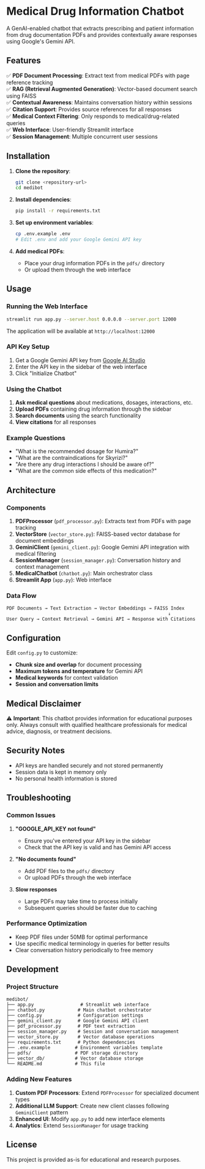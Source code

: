 # Medical Drug Information Chatbot

A GenAI-enabled chatbot that extracts prescribing and patient information from drug documentation PDFs and provides contextually aware responses using Google's Gemini API.

## Features

✅ **PDF Document Processing**: Extract text from medical PDFs with page reference tracking  
✅ **RAG (Retrieval Augmented Generation)**: Vector-based document search using FAISS  
✅ **Contextual Awareness**: Maintains conversation history within sessions  
✅ **Citation Support**: Provides source references for all responses  
✅ **Medical Context Filtering**: Only responds to medical/drug-related queries  
✅ **Web Interface**: User-friendly Streamlit interface  
✅ **Session Management**: Multiple concurrent user sessions  

## Installation

1. **Clone the repository**:
   ```bash
   git clone <repository-url>
   cd medibot
   ```

2. **Install dependencies**:
   ```bash
   pip install -r requirements.txt
   ```

3. **Set up environment variables**:
   ```bash
   cp .env.example .env
   # Edit .env and add your Google Gemini API key
   ```

4. **Add medical PDFs**:
   - Place your drug information PDFs in the `pdfs/` directory
   - Or upload them through the web interface

## Usage

### Running the Web Interface

```bash
streamlit run app.py --server.host 0.0.0.0 --server.port 12000
```

The application will be available at `http://localhost:12000`

### API Key Setup

1. Get a Google Gemini API key from [Google AI Studio](https://makersuite.google.com/app/apikey)
2. Enter the API key in the sidebar of the web interface
3. Click "Initialize Chatbot"

### Using the Chatbot

1. **Ask medical questions** about medications, dosages, interactions, etc.
2. **Upload PDFs** containing drug information through the sidebar
3. **Search documents** using the search functionality
4. **View citations** for all responses

### Example Questions

- "What is the recommended dosage for Humira?"
- "What are the contraindications for Skyrizi?"
- "Are there any drug interactions I should be aware of?"
- "What are the common side effects of this medication?"

## Architecture

### Components

1. **PDFProcessor** (`pdf_processor.py`): Extracts text from PDFs with page tracking
2. **VectorStore** (`vector_store.py`): FAISS-based vector database for document embeddings
3. **GeminiClient** (`gemini_client.py`): Google Gemini API integration with medical filtering
4. **SessionManager** (`session_manager.py`): Conversation history and context management
5. **MedicalChatbot** (`chatbot.py`): Main orchestrator class
6. **Streamlit App** (`app.py`): Web interface

### Data Flow

```
PDF Documents → Text Extraction → Vector Embeddings → FAISS Index
                                                           ↓
User Query → Context Retrieval → Gemini API → Response with Citations
```

## Configuration

Edit `config.py` to customize:

- **Chunk size and overlap** for document processing
- **Maximum tokens and temperature** for Gemini API
- **Medical keywords** for context validation
- **Session and conversation limits**

## Medical Disclaimer

⚠️ **Important**: This chatbot provides information for educational purposes only. Always consult with qualified healthcare professionals for medical advice, diagnosis, or treatment decisions.

## Security Notes

- API keys are handled securely and not stored permanently
- Session data is kept in memory only
- No personal health information is stored

## Troubleshooting

### Common Issues

1. **"GOOGLE_API_KEY not found"**
   - Ensure you've entered your API key in the sidebar
   - Check that the API key is valid and has Gemini API access

2. **"No documents found"**
   - Add PDF files to the `pdfs/` directory
   - Or upload PDFs through the web interface

3. **Slow responses**
   - Large PDFs may take time to process initially
   - Subsequent queries should be faster due to caching

### Performance Optimization

- Keep PDF files under 50MB for optimal performance
- Use specific medical terminology in queries for better results
- Clear conversation history periodically to free memory

## Development

### Project Structure

```
medibot/
├── app.py                 # Streamlit web interface
├── chatbot.py            # Main chatbot orchestrator
├── config.py             # Configuration settings
├── gemini_client.py      # Google Gemini API client
├── pdf_processor.py      # PDF text extraction
├── session_manager.py    # Session and conversation management
├── vector_store.py       # Vector database operations
├── requirements.txt      # Python dependencies
├── .env.example         # Environment variables template
├── pdfs/                # PDF storage directory
├── vector_db/           # Vector database storage
└── README.md            # This file
```

### Adding New Features

1. **Custom PDF Processors**: Extend `PDFProcessor` for specialized document types
2. **Additional LLM Support**: Create new client classes following `GeminiClient` pattern
3. **Enhanced UI**: Modify `app.py` to add new interface elements
4. **Analytics**: Extend `SessionManager` for usage tracking

## License

This project is provided as-is for educational and research purposes.